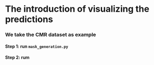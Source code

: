 

# The introduction of visualizing the predictions
### We take the CMR dataset as example
#### Step 1: run `mask_generation.py`
#### Step 2: rum 

